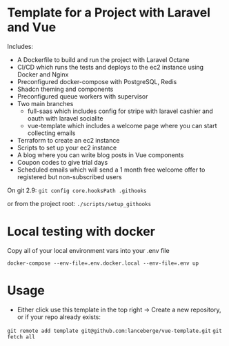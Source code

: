 # Template for a Project with Laravel and Vue

Includes:

- A Dockerfile to build and run the project with Laravel Octane
- CI/CD which runs the tests and deploys to the ec2 instance using Docker and Nginx
- Preconfigured docker-compose with PostgreSQL, Redis
- Shadcn theming and components
- Preconfigured queue workers with supervisor
- Two main branches
  - full-saas which includes config for stripe with laravel cashier and oauth with laravel socialite
  - vue-template which includes a welcome page where you can start collecting emails
- Terraform to create an ec2 instance
- Scripts to set up your ec2 instance
- A blog where you can write blog posts in Vue components
- Coupon codes to give trial days
- Scheduled emails which will send a 1 month free welcome offer to registered but non-subscribed users


On git 2.9: `git config core.hooksPath .githooks`

or from the project root:
`./scripts/setup_githooks`

# Local testing with docker

Copy all of your local environment vars into your .env file

`docker-compose --env-file=.env.docker.local --env-file=.env up`

# Usage

- Either click use this template in the top right -> Create a new repository, or if your repo already exists:

`git remote add template git@github.com:lanceberge/vue-template.git`
`git fetch all`
